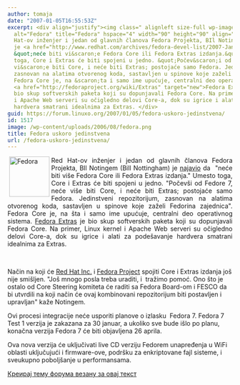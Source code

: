 ```yaml
---
author: tomaja
date: "2007-01-05T16:55:53Z"
excerpt: <div align="justify"><img class=" alignleft size-full wp-image-1238" src="https://linuxo.org/wp-content/uploads/2006/08/fedora.png"
  alt="Fedora" title="Fedora" hspace="4" width="90" height="90" align="left" />Red
  Hat-ov inženjer i jedan od glavnih članova Fedora Projekta, BIl Notingem (Bill Nottingham)
  je <a href="http://www.redhat.com/archives/fedora-devel-list/2007-January/msg00091.html">najavio</a>  da&nbsp;
  &quot;neće biti vi&scaron;e Fedora Core ili Fedora Extras izdanja.&quot; Umesto
  toga, Core i Extras će biti spojeni u jedno. &quot;Počev&scaron;i od Fedore 7, neće
  vi&scaron;e biti Core, i neće biti Extras; postojaće samo Fedora. Jedinstveni repozitorijum,
  zasnovan na alatima otvorenog koda, sastavljen u spinove koje zaželi Fedorina zajednica&quot;.
  Fedora Core je, na &scaron;ta i samo ime upućuje, centralni deo operativnog sistema.
  <a href="http://fedoraproject.org/wiki/Extras" target="new">Fedora Extras</a> je
  bio skup softverskih paketa koji su dopunjavali Fedora Core. Na primer, Linux kernel
  i Apache Web serveri su očigledno delovi Core-a, dok su igrice i alati za pode&scaron;avanje
  hardvera smatrani idealnima za Extras. </div>
guid: https://forum.linuxo.org/2007/01/05/fedora-uskoro-jedinstvena/
id: 1517
image: /wp-content/uploads/2006/08/fedora.png
title: Fedora uskoro jedinstvena
url: /fedora-uskoro-jedinstvena/
---
```

<div align="justify">
  <img class=" alignleft size-full wp-image-1238" src="https://linuxo.org/wp-content/uploads/2006/08/fedora.png" alt="Fedora" title="Fedora" hspace="4" width="90" height="90" align="left" />Red Hat-ov inženjer i jedan od glavnih članova Fedora Projekta, BIl Notingem (Bill Nottingham) je <a href="http://www.redhat.com/archives/fedora-devel-list/2007-January/msg00091.html">najavio</a> da&nbsp; "neće biti vi&scaron;e Fedora Core ili Fedora Extras izdanja." Umesto toga, Core i Extras će biti spojeni u jedno. "Počev&scaron;i od Fedore 7, neće vi&scaron;e biti Core, i neće biti Extras; postojaće samo Fedora. Jedinstveni repozitorijum, zasnovan na alatima otvorenog koda, sastavljen u spinove koje zaželi Fedorina zajednica". Fedora Core je, na &scaron;ta i samo ime upućuje, centralni deo operativnog sistema. <a href="http://fedoraproject.org/wiki/Extras" target="new">Fedora Extras</a> je bio skup softverskih paketa koji su dopunjavali Fedora Core. Na primer, Linux kernel i Apache Web serveri su očigledno delovi Core-a, dok su igrice i alati za pode&scaron;avanje hardvera smatrani idealnima za Extras.
</div>

<!--break-->

&nbsp;

Način na koji će <a href="http://www.redhat.com/" target="new"><u>Red Hat Inc.</u></a> i <a href="http://www.fedoraproject.org/" target="new"><u>Fedora Project</u></a> spojiti Core i Extras izdanja jo&scaron; nije smi&scaron;ljen. "Jo&scaron; mnogo posla treba uraditi, i&nbsp; tražimo pomoć. Ono &scaron;to je ostalo od Core Steering komiteta će raditi sa Fedora Board-om i FESCO da bi utvrdili na koji način će ovaj kombinovani repozitorijum biti postavljen i upravljan" kaže Notingem.

Ovi procesi integracije neće usporiti planove o izlasku&nbsp; Fedora 7. Fedora 7 Test 1 verzija je zakazana za 30 januar, a ukoliko sve bude i&scaron;lo po planu, konačna verzija Fedora 7 će biti objavljena 26 aprila.

Ova nova verzija će uključivati live CD verziju Fedorem unapređenja u WiFi oblasti uključujući i firmware-ove, podr&scaron;ku za enkriptovane fajl sisteme, i sveukupno pobolj&scaron;anje u performansama.

[Креирај тему форума везану за овај текст](https://linuxo.org/nova-tema-na-forumu/?se_pid=1517)
